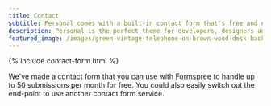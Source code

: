 ```yaml
---
title: Contact
subtitle: Personal comes with a built-in contact form that's free and easy to set up.
description: Personal is the perfect theme for developers, designers and other creatives.
featured_image: /images/green-vintage-telephone-on-brown-wood-desk-background_BwJxPaeu3Gx.jpg
---
```


{% include contact-form.html %}

We've made a contact form that you can use with [Formspree](https://formspree.io/create/jekyllthemes) to handle up to 50 submissions per month for free. You could also easily switch out the end-point to use another contact form service.